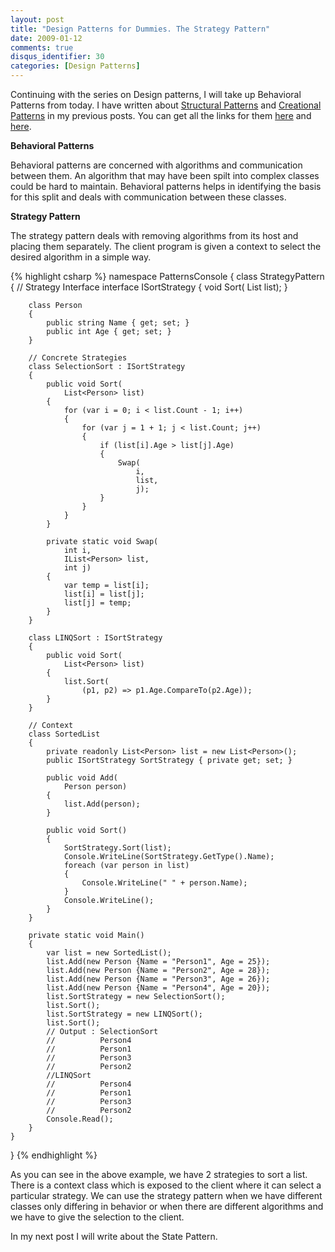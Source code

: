 ```yaml
---
layout: post
title: "Design Patterns for Dummies. The Strategy Pattern"
date: 2009-01-12
comments: true
disqus_identifier: 30
categories: [Design Patterns]
---
```

Continuing with the series on Design patterns, I will take up Behavioral
Patterns from today. I have written about [Structural
Patterns](/2008/12/15/Structural-Design-Patterns/)
and [Creational
Patterns](/2009/01/12/Creational-Design-Patterns/)
in my previous posts. You can get all the links for them
[here](/2008/12/15/Structural-Design-Patterns/)
and
[here](/2009/01/12/Creational-Design-Patterns/).

**Behavioral Patterns**

Behavioral patterns are concerned with algorithms and communication
between them. An algorithm that may have been spilt into complex classes
could be hard to maintain. Behavioral patterns helps in identifying the
basis for this split and deals with communication between these classes.

**Strategy Pattern**

The strategy pattern deals with removing algorithms from its host and
placing them separately. The client program is given a context to select
the desired algorithm in a simple way.

{% highlight csharp %}
namespace PatternsConsole
{
    class StrategyPattern
    {
        // Strategy Interface
        interface ISortStrategy
        {
            void Sort(
                List<Person> list);
        }

        class Person
        {
            public string Name { get; set; }
            public int Age { get; set; }
        }

        // Concrete Strategies
        class SelectionSort : ISortStrategy
        {
            public void Sort(
                List<Person> list)
            {
                for (var i = 0; i < list.Count - 1; i++)
                {
                    for (var j = 1 + 1; j < list.Count; j++)
                    {
                        if (list[i].Age > list[j].Age)
                        {
                            Swap(
                                i,
                                list,
                                j);
                        }
                    }
                }
            }

            private static void Swap(
                int i,
                IList<Person> list,
                int j)
            {
                var temp = list[i];
                list[i] = list[j];
                list[j] = temp;
            }
        }

        class LINQSort : ISortStrategy
        {
            public void Sort(
                List<Person> list)
            {
                list.Sort(
                    (p1, p2) => p1.Age.CompareTo(p2.Age));
            }
        }

        // Context
        class SortedList
        {
            private readonly List<Person> list = new List<Person>();
            public ISortStrategy SortStrategy { private get; set; }

            public void Add(
                Person person)
            {
                list.Add(person);
            }

            public void Sort()
            {
                SortStrategy.Sort(list);
                Console.WriteLine(SortStrategy.GetType().Name);
                foreach (var person in list)
                {
                    Console.WriteLine(" " + person.Name);
                }
                Console.WriteLine();
            }
        }

        private static void Main()
        {
            var list = new SortedList();
            list.Add(new Person {Name = "Person1", Age = 25});
            list.Add(new Person {Name = "Person2", Age = 28});
            list.Add(new Person {Name = "Person3", Age = 26});
            list.Add(new Person {Name = "Person4", Age = 20});
            list.SortStrategy = new SelectionSort();
            list.Sort();
            list.SortStrategy = new LINQSort();
            list.Sort();
            // Output : SelectionSort
            //          Person4   
            //          Person1   
            //          Person3
            //          Person2
            //LINQSort
            //          Person4
            //          Person1
            //          Person3
            //          Person2
            Console.Read();
        }
    }
}
{% endhighlight %}

As you can see in the above example, we have 2 strategies to sort a
list. There is a context class which is exposed to the client where it
can select a particular strategy. We can use the strategy pattern when
we have different classes only differing in behavior or when there are
different algorithms and we have to give the selection to the client.

In my next post I will write about the State Pattern.

